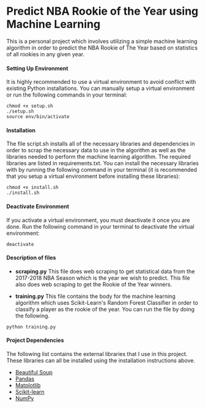 # Predict NBA Rookie of the Year using Machine Learning
This is a personal project which involves utilizing a simple machine learning algorithm in order to predict the NBA Rookie of The Year based on statistics of all rookies in any given year.

#### Setting Up Environment
It is highly recommended to use a virtual environment to avoid conflict with existing Python installations. You can manually setup a virtual environment or run the following commands in your terminal:
```
chmod +x setup.sh
./setup.sh
source env/bin/activate
```

#### Installation
The file script.sh installs all of the necessary libraries and dependencies in order to scrap the necessary data to use in the algorithm as well as the libraries needed to perform the machine learning algorithm. The required libraries are listed in requirements.txt. You can install the necessary libraries with by running the following command in your terminal (it is recommended that you setup a virtual environment before installing these libraries):
```
chmod +x install.sh
./install.sh
```
#### Deactivate Environment
If you activate a virtual environment, you must deactivate it once you are done. Run the following command in your terminal to deactivate the virtual environment:

`deactivate`

#### Description of files
* **scraping.py**
This file does web scraping to get statistical data from the 2017-2018 NBA Season which is the year we wish to predict. This file also does web scraping to get the Rookie of the Year winners.

* **training.py**
This file contains the body for the machine learning algorithm which uses Scikit-Learn's Random Forest Classifier in order to classify a player as the rookie of the year. You can run the file by doing the following.
```
python training.py
```

#### Project Dependencies
The following list contains the external libraries that I use in this project. These libraries can all be installed using the installation instructions above.
* [Beautiful Soup](https://www.crummy.com/software/BeautifulSoup/bs4/doc/)
* [Pandas](https://pandas.pydata.org/pandas-docs/stable/index.html)
* [Matplotlib](https://matplotlib.org/api/index.html)
* [Scikit-learn](http://scikit-learn.org/stable/index.html)
* [NumPy](http://www.numpy.org/)
